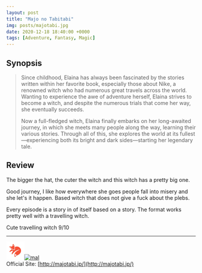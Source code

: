 ```yaml
---
layout: post
title: "Majo no Tabitabi"
img: posts/majotabi.jpg 
date: 2020-12-18 18:40:00 +0000
tags: [Adventure, Fantasy, Magic]
---
```


## Synopsis
>Since childhood, Elaina has always been fascinated by the stories written within her favorite book, especially those about Nike, a renowned witch who had numerous great travels across the world. Wanting to experience the awe of adventure herself, Elaina strives to become a witch, and despite the numerous trials that come her way, she eventually succeeds.
>
>Now a full-fledged witch, Elaina finally embarks on her long-awaited journey, in which she meets many people along the way, learning their various stories. Through all of this, she explores the world at its fullest—experiencing both its bright and dark sides—starting her legendary tale.

## Review
The bigger the hat, the cuter the witch and this witch has a pretty big one.

Good journey, I like how everywhere she goes people fall into misery and she let's it happen. Based witch that does not give a fuck about the plebs.

Every episode is a story in of itself based on a story. The format works pretty well with a travelling witch. 
   
Cute travelling witch 9/10

---

[![kitsu](..\assets\img\kitsu.png)](https://kitsu.io/anime/majo-no-tabitabi)[![mal](..\assets\img\mal.ico)](https://myanimelist.net/anime/40571/Majo_no_Tabitabi)  
Official Site: [http://majotabi.jp/](http://majotabi.jp/)